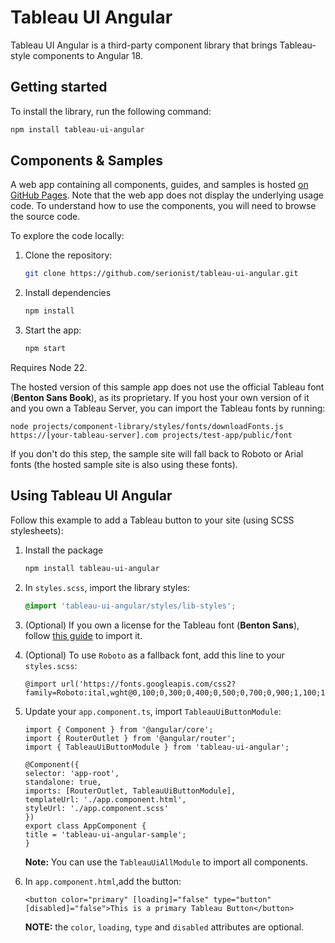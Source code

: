 # Tableau UI Angular

Tableau UI Angular is a third-party component library that brings Tableau-style components to Angular 18.

## Getting started
To install the library, run the following command:

```bash
npm install tableau-ui-angular
```

## Components & Samples
A web app containing all components, guides, and samples is hosted [on GitHub Pages](https://serionist.github.io/tableau-ui-angular/). Note that the web app does not display the underlying usage code. To understand how to use the components, you will need to browse the source code.

To explore the code locally:

1. Clone the repository:
    ```bash
    git clone https://github.com/serionist/tableau-ui-angular.git
    ```
2. Install dependencies
    ```bash
    npm install
    ```
3. Start the app:
    ```bash
    npm start
    ```

Requires Node 22.

The hosted version of this sample app does not use the official Tableau font (**Benton Sans Book**), as its proprietary. If you host your own version of it and you own a Tableau Server, you can import the Tableau fonts by running:
```
node projects/component-library/styles/fonts/downloadFonts.js https://[your-tableau-server].com projects/test-app/public/font
```
If you don't do this step, the sample site will fall back to Roboto or Arial fonts (the hosted sample site is also using these fonts).

## Using Tableau UI Angular

Follow this example to add a Tableau button to your site (using SCSS stylesheets):

1. Install the package
    ```bash
    npm install tableau-ui-angular
    ```
2. In `styles.scss`, import the library styles:
    ```scss
    @import 'tableau-ui-angular/styles/lib-styles';
    ```
3. (Optional) If you own a license for the Tableau font (**Benton Sans**), follow [this guide](Add-Benton-Sans.md) to import it.
4. (Optional) To use `Roboto` as a fallback font, add this line to your `styles.scss`:
    ```
    @import url('https://fonts.googleapis.com/css2?family=Roboto:ital,wght@0,100;0,300;0,400;0,500;0,700;0,900;1,100;1,300;1,400;1,500;1,700;1,900&display=swap');
    ```
5. Update your `app.component.ts`, import `TableauUiButtonModule`:
    ```
    import { Component } from '@angular/core';
    import { RouterOutlet } from '@angular/router';
    import { TableauUiButtonModule } from 'tableau-ui-angular';

    @Component({
    selector: 'app-root',
    standalone: true,
    imports: [RouterOutlet, TableauUiButtonModule],
    templateUrl: './app.component.html',
    styleUrl: './app.component.scss'
    })
    export class AppComponent {
    title = 'tableau-ui-angular-sample';
    }

    ```
    **Note:** You can use the `TableauUiAllModule` to import all components.

6. In `app.component.html`,add the button:
    ```
    <button color="primary" [loading]="false" type="button" [disabled]="false">This is a primary Tableau Button</button>
    ```
    **NOTE:** the `color`, `loading`, `type` and `disabled` attributes are optional.




